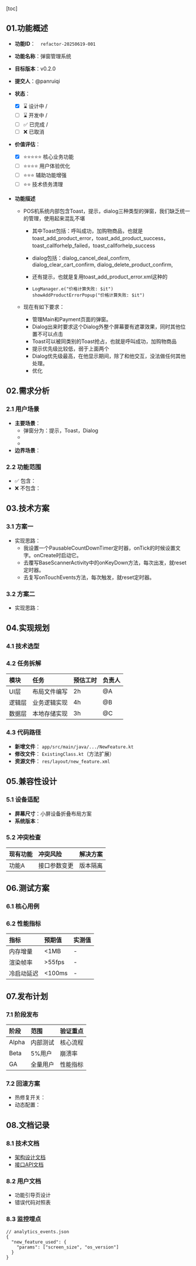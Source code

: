 [toc]

## 01.功能概述

- **功能ID**：`  refactor-20250619-001`  

- **功能名称**：弹窗管理系统

- **目标版本**：v0.2.0

- **提交人**：@panruiqi  

- **状态**：

  - [x] ⌛ 设计中 /
  - [ ] ⌛ 开发中 / 
  - [ ] ✅ 已完成 / 
  - [ ] ❌ 已取消  

- **价值评估**：  

  - [x] ⭐⭐⭐⭐⭐ 核心业务功能  
  - [ ] ⭐⭐⭐⭐ 用户体验优化  
  - [ ] ⭐⭐⭐ 辅助功能增强  
  - [ ] ⭐⭐ 技术债务清理  

- **功能描述** 

  - POS机系统内部包含Toast，提示，dialog三种类型的弹窗，我们缺乏统一的管理，使用起来混乱不堪

    - 其中Toast包括：呼叫成功，加购物商品，也就是toast_add_product_error，toast_add_product_success，toast_callforhelp_failed，toast_callforhelp_success

    - dialog包括：dialog_cancel_deal_confirm, dialog_clear_cart_confirm, dialog_delete_product_confirm,

    - 还有提示，也就是复用toast_add_product_error.xml这种的

    - ```
      LogManager.e("价格计算失败: $it")
      showAddProductErrorPopup("价格计算失败: $it")
      ```

  - 现在有如下要求：

    - 管理Main和Payment页面的弹窗。
    - Dialog出来时要求这个Dialog外整个屏幕要有遮罩效果，同时其他位置不可以点击
    - Toast可以被同类别的Toast抢占，也就是呼叫成功，加购物商品
    - 提示优先级比较低，弱于上面两个
    - Dialog优先级最高，在他显示期间，除了和他交互，没法做任何其他处理。
    - 优化

## 02.需求分析

### 2.1 用户场景

- **主要场景**：  
  - 弹窗分为：提示，Toast，Dialog
  - 
  - 
- **边界场景**：  

### 2.2 功能范围

- ✅ 包含：
- ❌ 不包含：



## 03.技术方案

### 3.1 方案一

- 实现思路：
  - 我设置一个PausableCountDownTimer定时器，onTick的时候设置文字。onCreate时启动它。
  - 去覆写BaseScannerActivity中的onKeyDown方法，每次出发，就reset定时器。
  - 去复写onTouchEvents方法，每次触发，就reset定时器。

### 3.2 方案二

- 实现思路：



## 04.实现规划

### 4.1 技术选型

### 4.2 任务拆解

| 模块   | 任务         | 预估工时 | 负责人 |
| :----- | :----------- | :------- | :----- |
| UI层   | 布局文件编写 | 2h       | @A     |
| 逻辑层 | 业务逻辑实现 | 4h       | @B     |
| 数据层 | 本地存储实现 | 3h       | @C     |

### 4.3 代码路径

- **新增文件**：
  `app/src/main/java/.../NewFeature.kt`
- **修改文件**：
  `ExistingClass.kt`（方法扩展）
- **资源文件**：
  `res/layout/new_feature.xml`

## 05.兼容性设计

### 5.1 设备适配

- **屏幕尺寸**：小屏设备折叠布局方案
- **系统版本**：

### 5.2 冲突检查

| 现有功能 | 冲突风险     | 解决方案 |
| :------- | :----------- | :------- |
| 功能A    | 接口参数变更 | 版本隔离 |

## 06.测试方案

### 6.1 核心用例

### 6.2 性能指标

| 指标       | 预期值 | 实测值 |
| :--------- | :----- | :----- |
| 内存增量   | <1MB   | -      |
| 渲染帧率   | >55fps | -      |
| 冷启动延迟 | <100ms | -      |

## 07.发布计划

### 7.1 阶段发布

| 阶段  | 范围     | 验证重点 |
| :---- | :------- | :------- |
| Alpha | 内部测试 | 核心流程 |
| Beta  | 5%用户   | 崩溃率   |
| GA    | 全量用户 | 性能指标 |

### 7.2 回滚方案

- 热修复开关：
- 动态配置：





## 08.文档记录

### 8.1 技术文档

- [架构设计文档](https://xn--gzu811i/)
- [接口API文档](https://xn--gzu811i/)

### 8.2 用户文档

- 功能引导页设计
- 错误代码对照表

### 8.3 监控埋点

```
// analytics_events.json
{
  "new_feature_used": {
    "params": ["screen_size", "os_version"]
  }
}
```

